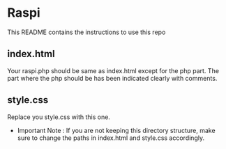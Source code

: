 # Raspi

This README contains the instructions to use this repo

## index.html

Your raspi.php should be same as index.html except for the php part.
The part where the php should be has been indicated clearly with comments.

## style.css

Replace you style.css with this one.

* Important Note : If you are not keeping this directory structure, make sure to change the paths in index.html and style.css accordingly.